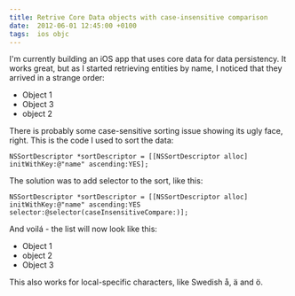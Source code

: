 ```yaml
---
title: Retrive Core Data objects with case-insensitive comparison
date:  2012-06-01 12:45:00 +0100
tags:  ios objc
---
```


I'm currently building an iOS app that uses core data for data persistency. It
works great, but as I started retrieving entities by name, I noticed that they
arrived in a strange order:

* Object 1
* Object 3
* object 2

There is probably some case-sensitive sorting issue showing its ugly face, right.
This is the code I used to sort the data:

```objc
NSSortDescriptor *sortDescriptor = [[NSSortDescriptor alloc] initWithKey:@"name" ascending:YES];
```

The solution was to add selector to the sort, like this:

```objc
NSSortDescriptor *sortDescriptor = [[NSSortDescriptor alloc] initWithKey:@"name" ascending:YES selector:@selector(caseInsensitiveCompare:)];
```

And voilá - the list will now look like this:

* Object 1
* object 2
* Object 3

This also works for local-specific characters, like Swedish å, ä and ö.